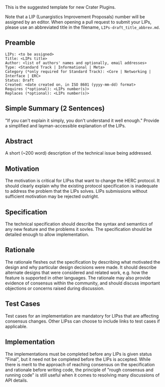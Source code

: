 This is the suggested template for new Crater Plugins.

Note that a LIP (Lunargistics Improvement Proposals) number will be assigned by an editor. When opening a pull request to submit your LIPs, please use an abbreviated title in the filename, `LIPs-draft_title_abbrev.md`.

## Preamble

    LIPs: <to be assigned>
    Title: <LIPs title>
    Author: <list of authors' names and optionally, email addresses>
    Type: <Standard Track | Informational | Meta>
    Category (*only required for Standard Track): <Core | Networking | Interface | ERC> 
    Status: Draft
    Created: <date created on, in ISO 8601 (yyyy-mm-dd) format>
    Requires (*optional): <LIPs number(s)>
    Replaces (*optional): <LIPs number(s)>


## Simple Summary (2 Sentences)
"If you can't explain it simply, you don't understand it well enough." Provide a simplified and layman-accessible explanation of the LIPs.

## Abstract
A short (~200 word) description of the technical issue being addressed.

## Motivation
The motivation is critical for LIPss that want to change the HERC protocol. It should clearly explain why the existing protocol specification is inadequate to address the problem that the LIPs solves. LIPs submissions without sufficient motivation may be rejected outright.

## Specification
The technical specification should describe the syntax and semantics of any new feature and the problems it sovles. The specification should be detailed enough to allow implementation.

## Rationale
The rationale fleshes out the specification by describing what motivated the design and why particular design decisions were made. It should describe alternate designs that were considered and related work, e.g. how the feature is supported in other languages. The rationale may also provide evidence of consensus within the community, and should discuss important objections or concerns raised during discussion.

## Test Cases
Test cases for an implementation are mandatory for LIPss that are affecting consensus changes. Other LIPss can choose to include links to test cases if applicable.

## Implementation
The implementations must be completed before any LIPs is given status "Final", but it need not be completed before the LIPs is accepted. While there is merit to the approach of reaching consensus on the specification and rationale before writing code, the principle of "rough consensus and running code" is still useful when it comes to resolving many discussions of API details.


